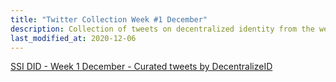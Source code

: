 ```yaml
---
title: "Twitter Collection Week #1 December"
description: Collection of tweets on decentralized identity from the week preceding 12-06-2020
last_modified_at: 2020-12-06
---
```



<a class="twitter-timeline" href="https://twitter.com/DecentralizeID/timelines/1335331804350275585?ref_src=twsrc%5Etfw">SSI DID - Week 1 December - Curated tweets by DecentralizeID</a> <script async src="https://platform.twitter.com/widgets.js" charset="utf-8"></script> 
